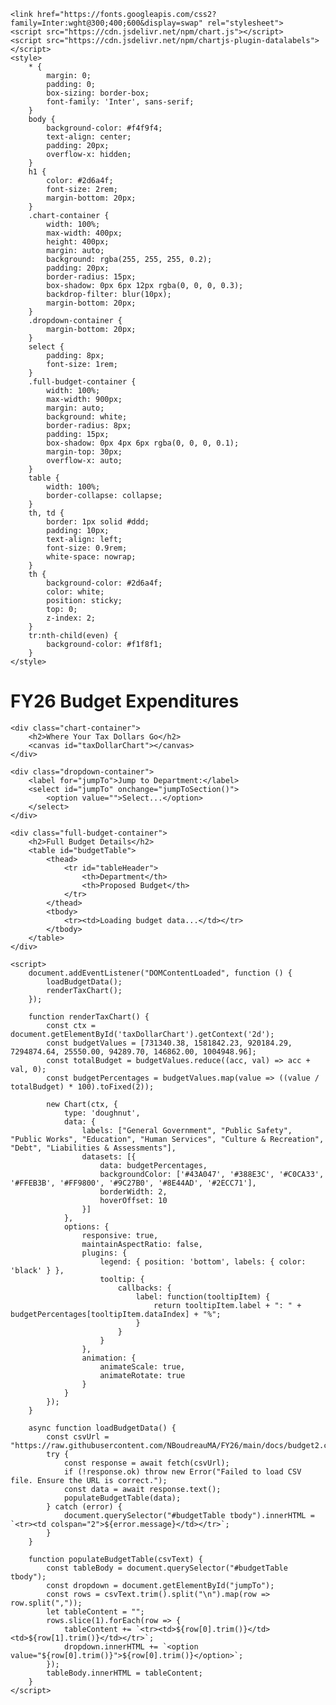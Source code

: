 <!DOCTYPE html>
<html lang="en">
<head>
    <meta charset="UTF-8">
    <meta name="viewport" content="width=device-width, initial-scale=1.0">
    <title>FY26 Budget Expenditures</title>
    
    <link href="https://fonts.googleapis.com/css2?family=Inter:wght@300;400;600&display=swap" rel="stylesheet">
    <script src="https://cdn.jsdelivr.net/npm/chart.js"></script>
    <script src="https://cdn.jsdelivr.net/npm/chartjs-plugin-datalabels"></script>
    <style>
        * {
            margin: 0;
            padding: 0;
            box-sizing: border-box;
            font-family: 'Inter', sans-serif;
        }
        body {
            background-color: #f4f9f4;
            text-align: center;
            padding: 20px;
            overflow-x: hidden;
        }
        h1 {
            color: #2d6a4f;
            font-size: 2rem;
            margin-bottom: 20px;
        }
        .chart-container {
            width: 100%;
            max-width: 400px;
            height: 400px;
            margin: auto;
            background: rgba(255, 255, 255, 0.2);
            padding: 20px;
            border-radius: 15px;
            box-shadow: 0px 6px 12px rgba(0, 0, 0, 0.3);
            backdrop-filter: blur(10px);
            margin-bottom: 20px;
        }
        .dropdown-container {
            margin-bottom: 20px;
        }
        select {
            padding: 8px;
            font-size: 1rem;
        }
        .full-budget-container {
            width: 100%;
            max-width: 900px;
            margin: auto;
            background: white;
            border-radius: 8px;
            padding: 15px;
            box-shadow: 0px 4px 6px rgba(0, 0, 0, 0.1);
            margin-top: 30px;
            overflow-x: auto;
        }
        table {
            width: 100%;
            border-collapse: collapse;
        }
        th, td {
            border: 1px solid #ddd;
            padding: 10px;
            text-align: left;
            font-size: 0.9rem;
            white-space: nowrap;
        }
        th {
            background-color: #2d6a4f;
            color: white;
            position: sticky;
            top: 0;
            z-index: 2;
        }
        tr:nth-child(even) {
            background-color: #f1f8f1;
        }
    </style>
</head>
<body>
    <h1>FY26 Budget Expenditures</h1>
    
    <div class="chart-container">
        <h2>Where Your Tax Dollars Go</h2>
        <canvas id="taxDollarChart"></canvas>
    </div>
    
    <div class="dropdown-container">
        <label for="jumpTo">Jump to Department:</label>
        <select id="jumpTo" onchange="jumpToSection()">
            <option value="">Select...</option>
        </select>
    </div>
    
    <div class="full-budget-container">
        <h2>Full Budget Details</h2>
        <table id="budgetTable">
            <thead>
                <tr id="tableHeader">
                    <th>Department</th>
                    <th>Proposed Budget</th>
                </tr>
            </thead>
            <tbody>
                <tr><td>Loading budget data...</td></tr>
            </tbody>
        </table>
    </div>
    
    <script>
        document.addEventListener("DOMContentLoaded", function () {
            loadBudgetData();
            renderTaxChart();
        });

        function renderTaxChart() {
            const ctx = document.getElementById('taxDollarChart').getContext('2d');
            const budgetValues = [731340.38, 1581842.23, 920184.29, 7294874.64, 25550.00, 94289.70, 146862.00, 1004948.96];
            const totalBudget = budgetValues.reduce((acc, val) => acc + val, 0);
            const budgetPercentages = budgetValues.map(value => ((value / totalBudget) * 100).toFixed(2));
            
            new Chart(ctx, {
                type: 'doughnut',
                data: {
                    labels: ["General Government", "Public Safety", "Public Works", "Education", "Human Services", "Culture & Recreation", "Debt", "Liabilities & Assessments"],
                    datasets: [{
                        data: budgetPercentages,
                        backgroundColor: ['#43A047', '#388E3C', '#C0CA33', '#FFEB3B', '#FF9800', '#9C27B0', '#8E44AD', '#2ECC71'],
                        borderWidth: 2,
                        hoverOffset: 10
                    }]
                },
                options: {
                    responsive: true,
                    maintainAspectRatio: false,
                    plugins: {
                        legend: { position: 'bottom', labels: { color: 'black' } },
                        tooltip: {
                            callbacks: {
                                label: function(tooltipItem) {
                                    return tooltipItem.label + ": " + budgetPercentages[tooltipItem.dataIndex] + "%";
                                }
                            }
                        }
                    },
                    animation: {
                        animateScale: true,
                        animateRotate: true
                    }
                }
            });
        }

        async function loadBudgetData() {
            const csvUrl = "https://raw.githubusercontent.com/NBoudreauMA/FY26/main/docs/budget2.csv";
            try {
                const response = await fetch(csvUrl);
                if (!response.ok) throw new Error("Failed to load CSV file. Ensure the URL is correct.");
                const data = await response.text();
                populateBudgetTable(data);
            } catch (error) {
                document.querySelector("#budgetTable tbody").innerHTML = `<tr><td colspan="2">${error.message}</td></tr>`;
            }
        }

        function populateBudgetTable(csvText) {
            const tableBody = document.querySelector("#budgetTable tbody");
            const dropdown = document.getElementById("jumpTo");
            const rows = csvText.trim().split("\n").map(row => row.split(","));
            let tableContent = "";
            rows.slice(1).forEach(row => {
                tableContent += `<tr><td>${row[0].trim()}</td><td>${row[1].trim()}</td></tr>`;
                dropdown.innerHTML += `<option value="${row[0].trim()}">${row[0].trim()}</option>`;
            });
            tableBody.innerHTML = tableContent;
        }
    </script>
</body>
</html>
